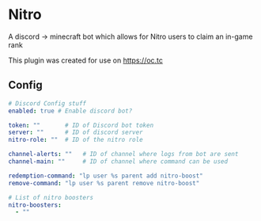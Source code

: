 # Nitro
A discord -> minecraft bot which allows for Nitro users to claim an in-game rank

This plugin was created for use on https://oc.tc

## Config
```yml
# Discord Config stuff
enabled: true # Enable discord bot?

token: ""       # ID of Discord bot token
server: ""      # ID of discord server
nitro-role: ""  # ID of the nitro role

channel-alerts: ""   # ID of channel where logs from bot are sent
channel-main: ""     # ID of channel where command can be used

redemption-command: "lp user %s parent add nitro-boost"
remove-command: "lp user %s parent remove nitro-boost"

# List of nitro boosters
nitro-boosters:
  - ""
```
